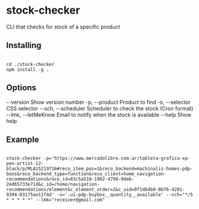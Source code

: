 # stock-checker

CLI that checks for stock of a specific product

## Installing

```shell

cd ./stock-checker
npm install -g .

```

## Options
--version               Show version number
-p, --product           Product to find
-s, --selector          CSS selector
--sch, --scheduler      Scheduler to check the stock (Cron format)
--lmk, --letMeKnow      Email to notify when the stock is available
--help                  Show help

## Example
```shell

stock-checker -p='https://www.mercadolibre.com.ar/tableta-grafica-xp-pen-artist-12-black/p/MLA15219716#reco_item_pos=1&reco_backend=machinalis-homes-pdp-boos&reco_backend_type=function&reco_client=home_navigation-recommendations&reco_id=83c5a510-1902-4798-9de6-2ed65733e71d&c_id=/home/navigation-recommendations/element&c_element_order=2&c_uid=9f1d64b0-0b76-4201-9394-03175ae11f4d' -s='.ui-pdp-buybox__quantity__available' --sch="*/5 * * * * *" --lmk="receiver@gmail.com"

```